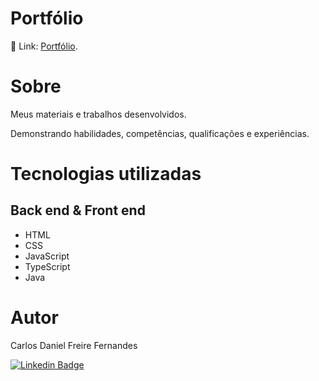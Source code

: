 # Portfólio

🔗 Link: [Portfólio](https://daniel-fernandes.vercel.app/ "Site Portfólio").


# Sobre

 Meus materiais e trabalhos desenvolvidos. 
 
 Demonstrando habilidades, competências, qualificações e experiências.

# Tecnologias utilizadas
## Back end & Front end
- HTML
- CSS
- JavaScript
- TypeScript
- Java

# Autor

Carlos Daniel Freire Fernandes

[![Linkedin Badge](https://img.shields.io/badge/-Linkedin-blue?style=flat-square&logo=Linkedin&logoColor=white&link=https://www.linkedin.com/in/lpaulovt/)](https://www.linkedin.com/in/carlosdanielfernandes) 
